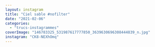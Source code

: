 ```yaml
---
layout: instagram
title: "Ciel sable #nofilter"
date: "2021-02-06"
categories: 
  - "trucs-instagrammes"
coverImage: "146783325_531987617777850_3639630696308444839_n.jpg"
instagram: "CK8-NEXhOmq"
---
```

